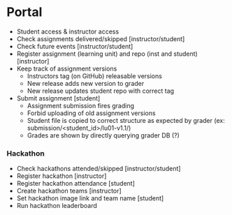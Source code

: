 # Portal
* Student access & instructor access
* Check assignments delivered/skipped \[instructor/student\]
* Check future events \[instructor/student\]
* Register assignment (learning unit) and repo (inst and student) \[instructor\]
* Keep track of assignment versions
    - Instructors tag (on GitHub) releasable versions
    - New release adds new version to grader
    - New release updates student repo with correct tag
* Submit assignment \[student\]
    - Assignment submission fires grading
    - Forbid uploading of old assignment versions
    - Student file is copied to correct structure as expected by grader 
    (ex: submission/<student_id>/lu01-v1.1/)
    - Grades are shown by directly querying grader DB (?)

### Hackathon
* Check hackathons attended/skipped \[instructor/student\]
* Register hackathon \[instructor\]
* Register hackathon attendance \[student\]
* Create hackathon teams \[instructor\]
* Set hackathon image link and team name \[student\]
* Run hackathon leaderboard

